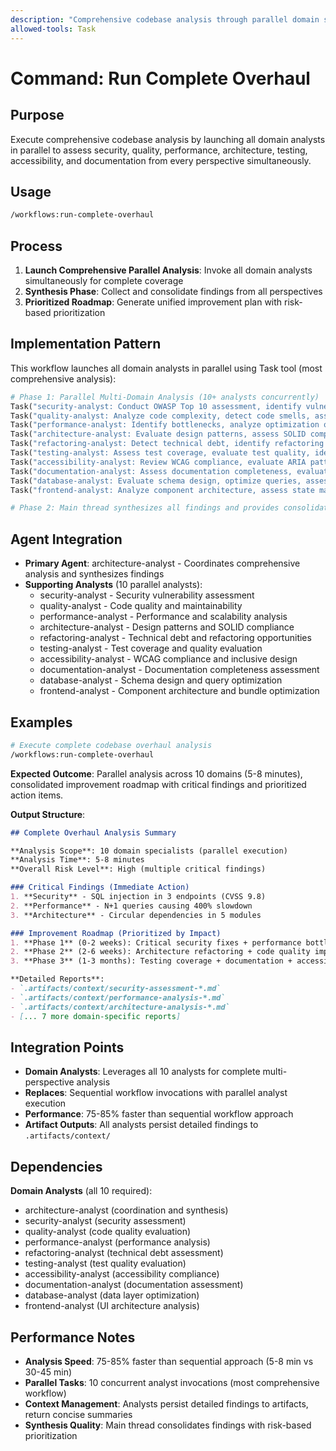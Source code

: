 ```yaml
---
description: "Comprehensive codebase analysis through parallel domain specialist invocations covering all quality perspectives"
allowed-tools: Task
---
```


# Command: Run Complete Overhaul

## Purpose

Execute comprehensive codebase analysis by launching all domain analysts in parallel to assess security, quality, performance, architecture, testing, accessibility, and documentation from every perspective simultaneously.

## Usage

```bash
/workflows:run-complete-overhaul
```

## Process

1. **Launch Comprehensive Parallel Analysis**: Invoke all domain analysts simultaneously for complete coverage
2. **Synthesis Phase**: Collect and consolidate findings from all perspectives
3. **Prioritized Roadmap**: Generate unified improvement plan with risk-based prioritization

## Implementation Pattern

This workflow launches all domain analysts in parallel using Task tool (most comprehensive analysis):

```python
# Phase 1: Parallel Multi-Domain Analysis (10+ analysts concurrently)
Task("security-analyst: Conduct OWASP Top 10 assessment, identify vulnerabilities, assess threat landscape")
Task("quality-analyst: Analyze code complexity, detect code smells, assess maintainability metrics")
Task("performance-analyst: Identify bottlenecks, analyze optimization opportunities, assess scalability")
Task("architecture-analyst: Evaluate design patterns, assess SOLID compliance, recommend improvements")
Task("refactoring-analyst: Detect technical debt, identify refactoring opportunities, prioritize improvements")
Task("testing-analyst: Assess test coverage, evaluate test quality, identify testing gaps")
Task("accessibility-analyst: Review WCAG compliance, evaluate ARIA patterns, assess keyboard navigation")
Task("documentation-analyst: Assess documentation completeness, evaluate API docs, identify knowledge gaps")
Task("database-analyst: Evaluate schema design, optimize queries, assess indexing strategies")
Task("frontend-analyst: Analyze component architecture, assess state management, optimize bundle size")

# Phase 2: Main thread synthesizes all findings and provides consolidated overhaul roadmap
```

## Agent Integration

- **Primary Agent**: architecture-analyst - Coordinates comprehensive analysis and synthesizes findings
- **Supporting Analysts** (10 parallel analysts):
  - security-analyst - Security vulnerability assessment
  - quality-analyst - Code quality and maintainability
  - performance-analyst - Performance and scalability analysis
  - architecture-analyst - Design patterns and SOLID compliance
  - refactoring-analyst - Technical debt and refactoring opportunities
  - testing-analyst - Test coverage and quality evaluation
  - accessibility-analyst - WCAG compliance and inclusive design
  - documentation-analyst - Documentation completeness assessment
  - database-analyst - Schema design and query optimization
  - frontend-analyst - Component architecture and bundle optimization

## Examples

```bash
# Execute complete codebase overhaul analysis
/workflows:run-complete-overhaul
```

**Expected Outcome**: Parallel analysis across 10 domains (5-8 minutes), consolidated improvement roadmap with critical findings and prioritized action items.

**Output Structure**:

```markdown
## Complete Overhaul Analysis Summary

**Analysis Scope**: 10 domain specialists (parallel execution)
**Analysis Time**: 5-8 minutes
**Overall Risk Level**: High (multiple critical findings)

### Critical Findings (Immediate Action)
1. **Security** - SQL injection in 3 endpoints (CVSS 9.8)
2. **Performance** - N+1 queries causing 400% slowdown
3. **Architecture** - Circular dependencies in 5 modules

### Improvement Roadmap (Prioritized by Impact)
1. **Phase 1** (0-2 weeks): Critical security fixes + performance bottlenecks
2. **Phase 2** (2-6 weeks): Architecture refactoring + code quality improvements
3. **Phase 3** (1-3 months): Testing coverage + documentation + accessibility

**Detailed Reports**:
- `.artifacts/context/security-assessment-*.md`
- `.artifacts/context/performance-analysis-*.md`
- `.artifacts/context/architecture-analysis-*.md`
- [... 7 more domain-specific reports]
```

## Integration Points

- **Domain Analysts**: Leverages all 10 analysts for complete multi-perspective analysis
- **Replaces**: Sequential workflow invocations with parallel analyst execution
- **Performance**: 75-85% faster than sequential workflow approach
- **Artifact Outputs**: All analysts persist detailed findings to `.artifacts/context/`

## Dependencies

**Domain Analysts** (all 10 required):

- architecture-analyst (coordination and synthesis)
- security-analyst (security assessment)
- quality-analyst (code quality evaluation)
- performance-analyst (performance analysis)
- refactoring-analyst (technical debt assessment)
- testing-analyst (test quality evaluation)
- accessibility-analyst (accessibility compliance)
- documentation-analyst (documentation assessment)
- database-analyst (data layer optimization)
- frontend-analyst (UI architecture analysis)

## Performance Notes

- **Analysis Speed**: 75-85% faster than sequential approach (5-8 min vs 30-45 min)
- **Parallel Tasks**: 10 concurrent analyst invocations (most comprehensive workflow)
- **Context Management**: Analysts persist detailed findings to artifacts, return concise summaries
- **Synthesis Quality**: Main thread consolidates findings with risk-based prioritization
